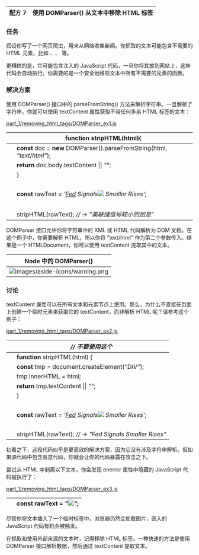 | 配方 7 | 使用 DOMParser() 从文本中移除 HTML 标签 |
| --- | --- |

### 任务

假设你写了一个网页爬虫，用来从网络收集新闻。你抓取的文本可能包含不需要的 HTML 元素，比如 <span>、<img>、<a> 等。

更糟糕的是，它可能包含注入的 JavaScript 代码，一旦你将其放到网站上，这些代码会自动执行。你需要的是一个安全地移除文本中所有不需要的元素的函数。

### 解决方案

使用 DOMParser() 接口中的 parseFromString() 方法来解析字符串。一旦解析了字符串，你就可以使用 textContent 属性获取不带任何多余 HTML 标签的文本：

[part_1/removing_html_tags/DOMParser_ex1.js](http://media.pragprog.com/titles/fkjavascript/code/part_1/removing_html_tags/DOMParser_ex1.js)

|   | **function** stripHTML(html){ |
| --- | --- |
|   | **const** doc = **new** DOMParser().parseFromString(html, *"text/html"*); |
|   | **return** doc.body.textContent &#124;&#124; *""*; |
|   | } |
|   |  |
|   | **const** rawText = *'<a href="">Fed</a> Signals<img src="n.png"> Smaller Rises'*; |
|   |  |
|   | stripHTML(rawText); *// → "美联储信号较小的加息"* |

DOMParser 接口允许你将字符串中的 XML 或 HTML 代码解析为 DOM 文档。在这个例子中，你需要解析 HTML，所以你将 "text/html" 作为第二个参数传入。结果是一个 HTMLDocument，你可以使用 textContent 提取其中的文本。

| Node 中的 DOMParser() |
| --- |
| ![images/aside-icons/warning.png](images/aside-icons/warning.png) | DOMParser() 接口在 Node 环境中不可用。 |

### 讨论

textContent 属性可以在所有文本和元素节点上使用。那么，为什么不直接在页面上创建一个临时元素来获取它的 textContent，而非解析 HTML 呢？请参考这个例子：

[part_1/removing_html_tags/DOMParser_ex2.js](http://media.pragprog.com/titles/fkjavascript/code/part_1/removing_html_tags/DOMParser_ex2.js)

|   | *// 不要使用这个* |
| --- | --- |
|   | **function** stripHTML(html) { |
|   | **const** tmp = document.createElement(*"DIV"*); |
|   | tmp.innerHTML = html; |
|   | **return** tmp.textContent &#124;&#124; *""*; |
|   | } |
|   |  |
|   | **const** rawText = *'<a href="">Fed</a> Signals<img src="n.png"> Smaller Rises'*; |
|   |  |
|   | stripHTML(rawText); *// → "Fed Signals Smaller Rises"* |

初看之下，这段代码似乎是更高效的解决方案，因为它没有涉及字符串解析。但如果源代码中包含恶意代码，你就会让你的代码暴露在攻击之下。

尝试从 HTML 中剥离以下文本，你会发现 onerror 属性中隐藏的 JavaScript 代码被执行了：

[part_1/removing_html_tags/DOMParser_ex3.js](http://media.pragprog.com/titles/fkjavascript/code/part_1/removing_html_tags/DOMParser_ex3.js)

|   | **const** rawText = *"<img onerror='alert(**\"**execute JS here**\"**)' src=untrusted>"*; |
| --- | --- |

尽管你将文本插入了一个临时标签中，浏览器仍然会加载图片，嵌入的 JavaScript 代码有机会被触发。

在抓取和使用外部来源的文本时，记得移除 HTML 标签。一种快速的方法是使用 DOMParser 接口解析数据，然后通过 textContent 提取文本。
